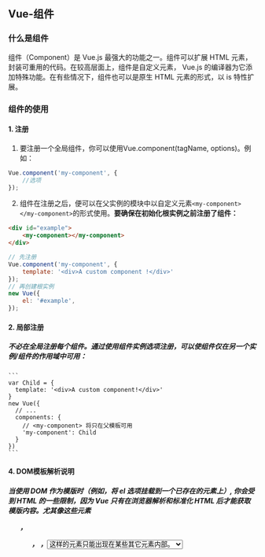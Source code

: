 ## Vue-组件

### 什么是组件
组件（Component）是 Vue.js 最强大的功能之一。组件可以扩展 HTML 元素，封装可重用的代码。在较高层面上，组件是自定义元素， Vue.js 的编译器为它添加特殊功能。在有些情况下，组件也可以是原生 HTML 元素的形式，以 is 特性扩展。

### 组件的使用

#### 1. 注册
1. 要注册一个全局组件，你可以使用Vue.component(tagName, options)。例如：
```javascript
Vue.component('my-component', {
    //选项
});
```
2. 组件在注册之后，便可以在父实例的模块中以自定义元素```<my-component></my-component>```的形式使用。**要确保在初始化根实例之前注册了组件：**
```html
<div id="example">
    <my-component></my-component>
</div>
```
```javascript
// 先注册
Vue.component('my-component', {
    template: '<div>A custom component !</div>'
});
// 再创建根实例
new Vue({
    el: '#example',
});
```
#### 2. 局部注册
##### 不必在全局注册每个组件。通过使用组件实例选项注册，可以使组件仅在另一个实例/组件的作用域中可用：
    ```
    var Child = {
      template: '<div>A custom component!</div>'
    }
    new Vue({
      // ...
      components: {
        // <my-component> 将只在父模板可用
        'my-component': Child
      }
    })
    ```
#### 4. DOM模板解析说明
##### 当使用 DOM 作为模版时（例如，将 el 选项挂载到一个已存在的元素上）, 你会受到 HTML 的一些限制，因为 Vue 只有在浏览器解析和标准化 HTML 后才能获取模版内容。尤其像这些元素 <ul> ，<ol>，<table> ，<select> 限制了能被它包裹的元素， 而一些像 <option> 这样的元素只能出现在某些其它元素内部。